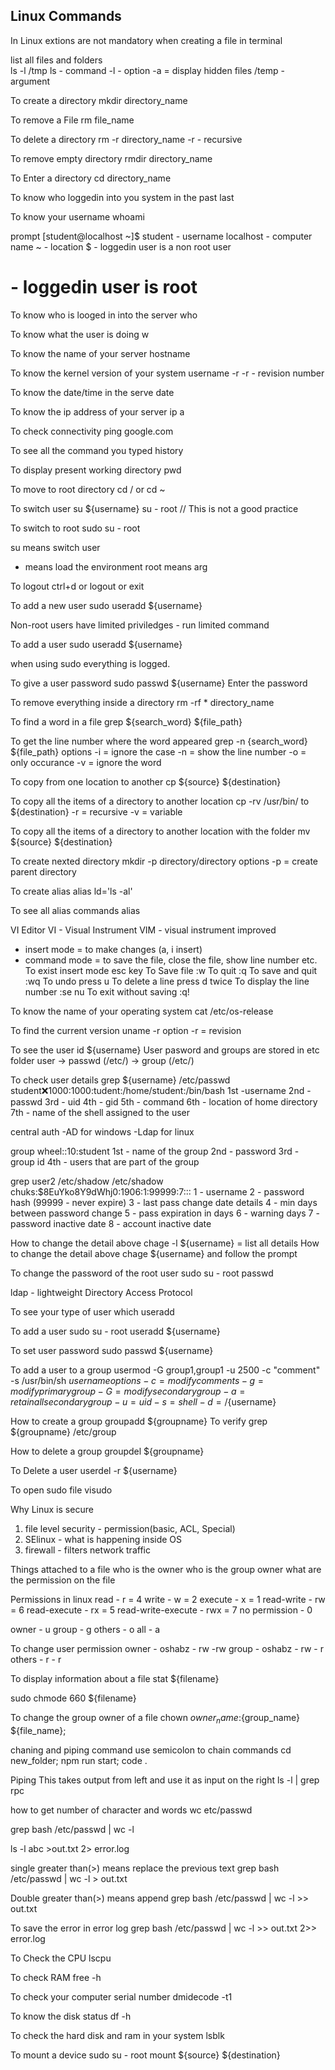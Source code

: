 ## Linux Commands

In Linux extions are not mandatory when creating a file in terminal

list all files and folders <br /> 
ls -l /tmp
ls - command
-l - option
-a = display hidden files
/temp - argument

To create a directory
mkdir directory_name

To remove a File
rm file_name

To delete a directory
rm -r directory_name
-r - recursive

To remove empty directory
rmdir directory_name

To Enter a directory
cd directory_name

To know who loggedin into you system in the past
last

To know your username
whoami

prompt
[student@localhost ~]$
student - username
localhost - computer name
~ - location
$ - loggedin user is a non root user
# - loggedin user is root

To know who is looged in into the server
who

To know what the user is doing
w

To know the name of your server
hostname

To know the kernel version of your system
username -r
-r - revision number

To know the date/time in the serve
date

To know the ip address of your server
ip a

To check connectivity
ping google.com

To see all the command you typed
history

To display present working directory
pwd

To move to root directory
cd / or cd ~

To switch user
su ${username}
su - root // This is not a good practice

To switch to root
sudo su - root

su means switch user
- means load the environment
root means arg

To logout
ctrl+d or logout or exit

To add a new user
sudo useradd ${username}

Non-root users have limited priviledges
	- run limited command
	
To add a user
sudo useradd ${username}

when using sudo everything is logged.


To give a user password
sudo passwd ${username}
Enter the password

To remove everything inside a directory 
rm -rf * directory_name

To find a word in  a file
grep ${search_word} ${file_path}

To get the line number where the word appeared
grep -n {search_word} ${file_path}
options
-i = ignore the case
-n = show the line number
-o = only occurance
-v = ignore the word

To copy from one location to another
cp ${source} ${destination}

To copy all the items of a directory to another location
cp -rv /usr/bin/ to ${destination}
-r = recursive
-v = variable


To copy all the items of a directory to another location with the folder
mv ${source} ${destination}

To create nexted directory
mkdir -p directory/directory
options
-p = create parent directory

To create alias
alias ld='ls -al'

To see all alias commands
alias

VI Editor
VI - Visual Instrument
VIM - visual instrument improved

- insert mode = to make changes (a, i  insert)
- command mode = to save the file, close the file, show line number etc.
To exist insert mode 
esc key
To Save file
:w
To quit
:q
To save and quit
:wq
To undo 
press u
To delete a line
press d twice
To display the line number
:se nu
To exit without saving
:q!

To know the name of your operating system
cat /etc/os-release

To find the current version
uname -r
option
-r = revision

To see the user
id ${username}
User pasword and groups are stored in etc folder
user 
    -> passwd (/etc/)
    -> group (/etc/)

To check user details
grep ${username} /etc/passwd
student:x:1000:1000:tudent:/home/student:/bin/bash
1st -username
2nd - passwd
3rd - uid
4th - gid
5th - command
6th - location of home directory
7th - name of the shell assigned to the user

central auth
    -AD for windows
    -Ldap for linux

group
wheel::10:student
1st - name of the group
2nd - password
3rd - group id
4th - users that are part of the group

grep user2 /etc/shadow
/etc/shadow
chuks:$8EuYko8Y9dWhj0:1906:1:99999:7:::
1 - username
2 - password hash (99999 - never expire)
3 - last pass change date details
4 - min days between password change 
5 - pass expiration in days
6 - warning days 
7 - password inactive date
8 - account inactive date

How to change the detail above
chage -l ${username} = list all details
How to change the detail above
chage  ${username} and follow the prompt

To change the password of the root user
sudo su - root
passwd

ldap - lightweight Directory Access Protocol

To see your type of user
which useradd

To add a user
sudo su - root
useradd ${username}

To set user password
sudo passwd ${username}

To add a user to a group
usermod -G group1,group1 -u 2500 -c "comment" -s /usr/bin/sh ${username} 
options
-c = modify comments
-g = modify primary group
-G = modify secondary group
-a = retain all secondary group
-u = uid
-s = shell
-d = /${username}

How to create a group
groupadd ${groupname}
To verify
grep ${groupname} /etc/group

How to delete a group
groupdel ${groupname}

To Delete a user
userdel -r ${username}

To open sudo file
visudo

Why Linux is secure
1. file level security - permission(basic, ACL, Special)
2. SElinux - what is happening inside OS
3. firewall - filters network traffic

Things attached to a file
    who is the owner
    who is the group owner
    what are the permission on the file

Permissions in linux
read - r = 4
write - w = 2
execute - x = 1
read-write - rw = 6
read-execute - rx = 5
read-write-execute - rwx = 7
no permission - 0

owner - u
group - g
others - o
all - a

To change user permission
owner - oshabz - rw -rw
group - oshabz - rw - r
others         - r  - r

To display information about a file
stat ${filename}

sudo chmode 660 ${filename}

To change the group owner of a file
chown ${owner_name}:${group_name} ${file_name};

chaning and piping command
use semicolon to chain commands
cd new_folder; npm run start; code .

Piping
This takes output from left and use it as input on the right
ls -l | grep rpc

how to get number of character and words
wc etc/passwd

grep bash /etc/passwd | wc -l

ls -l abc >out.txt 2> error.log

single greater than(>) means replace the previous text
grep bash /etc/passwd | wc -l > out.txt

Double greater than(>) means append
grep bash /etc/passwd | wc -l >> out.txt

To save the error in error log
grep bash /etc/passwd | wc -l >> out.txt 2>> error.log

To Check the CPU
lscpu

To check RAM
free -h

To check your computer serial number
dmidecode -t1

To know the disk status
df -h

To check the hard disk and ram in your system
lsblk

To mount a device
sudo su - root
mount ${source} ${destination}